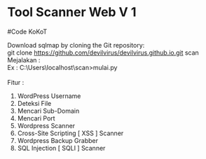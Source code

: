 # Tool Scanner Web V 1
#Code KoKoT

Download sqlmap by cloning the Git repository:<br>
git clone https://github.com/devilvirus/devilvirus.github.io.git scan
<br>
Mejalakan :<br>
Ex : C:\Users\localhost\scan>mulai.py
<br><br>
Fitur :
  1.    WordPress Username
  2.    Deteksi File
  3.    Mencari Sub-Domain
  4.    Mencari Port
  5.    Wordpress Scanner
  6.    Cross-Site Scripting [ XSS ] Scanner
  7.    Wordpress Backup Grabber
  8.    SQL Injection [ SQLI ] Scanner
